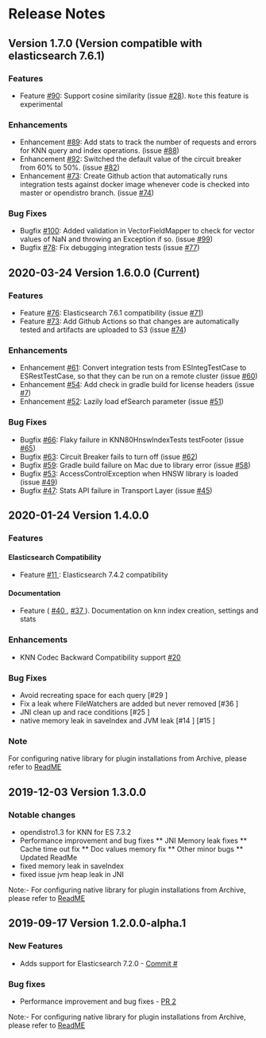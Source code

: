# Release Notes

## Version 1.7.0 (Version compatible with elasticsearch 7.6.1)
### Features
* Feature [#90](https://github.com/opendistro-for-elasticsearch/k-NN/pull/90): Support cosine similarity (issue [#28](https://github.com/opendistro-for-elasticsearch/k-NN/issues/28)). ```Note``` this feature is experimental

### Enhancements
* Enhancement [#89](https://github.com/opendistro-for-elasticsearch/k-NN/pull/89): Add stats to track the number of requests and errors for KNN query and index operations. (issue [#88](https://github.com/opendistro-for-elasticsearch/k-NN/issues/88))
* Enhancement [#92](https://github.com/opendistro-for-elasticsearch/k-NN/pull/92): Switched the default value of the circuit breaker from 60% to 50%. (issue [#82](https://github.com/opendistro-for-elasticsearch/k-NN/issues/82))
* Enhancement [#73](https://github.com/opendistro-for-elasticsearch/k-NN/pull/73): Create Github action that automatically runs integration tests against docker image whenever code is checked into master or opendistro branch. (issue [#74](https://github.com/opendistro-for-elasticsearch/k-NN/issues/74))

### Bug Fixes
* Bugfix [#100](https://github.com/opendistro-for-elasticsearch/k-NN/pull/100): Added validation in VectorFieldMapper to check for vector values of NaN and throwing an Exception if so. (issue [#99](https://github.com/opendistro-for-elasticsearch/k-NN/issues/99))
* Bugfix [#78](https://github.com/opendistro-for-elasticsearch/k-NN/pull/78): Fix debugging integration tests (issue [#77](https://github.com/opendistro-for-elasticsearch/k-NN/issues/77))

## 2020-03-24 Version 1.6.0.0 (Current)
### Features
* Feature [#76](https://github.com/opendistro-for-elasticsearch/k-NN/pull/72): Elasticsearch 7.6.1 compatibility (issue [#71](https://github.com/opendistro-for-elasticsearch/k-NN/issues/71))
* Feature [#73](https://github.com/opendistro-for-elasticsearch/k-NN/pull/73): Add Github Actions so that changes are automatically tested and artifacts are uploaded to S3 (issue [#74](https://github.com/opendistro-for-elasticsearch/k-NN/issues/74))

### Enhancements
* Enhancement [#61](https://github.com/opendistro-for-elasticsearch/k-NN/pull/61): Convert integration tests from ESIntegTestCase to ESRestTestCase, so that they can be run on a remote cluster (issue [#60](https://github.com/opendistro-for-elasticsearch/k-NN/issues/60))
* Enhancement [#54](https://github.com/opendistro-for-elasticsearch/k-NN/pull/54): Add check in gradle build for license headers (issue [#7](https://github.com/opendistro-for-elasticsearch/k-NN/issues/7))
* Enhancement [#52](https://github.com/opendistro-for-elasticsearch/k-NN/pull/52): Lazily load efSearch parameter (issue [#51](https://github.com/opendistro-for-elasticsearch/k-NN/issues/51))

### Bug Fixes
* Bugfix [#66](https://github.com/opendistro-for-elasticsearch/k-NN/pull/66): Flaky failure in KNN80HnswIndexTests testFooter (issue [#65](https://github.com/opendistro-for-elasticsearch/k-NN/issues/65))
* Bugfix [#63](https://github.com/opendistro-for-elasticsearch/k-NN/pull/63): Circuit Breaker fails to turn off (issue [#62](https://github.com/opendistro-for-elasticsearch/k-NN/issues/62))
* Bugfix [#59](https://github.com/opendistro-for-elasticsearch/k-NN/pull/59): Gradle build failure on Mac due to library error (issue [#58](https://github.com/opendistro-for-elasticsearch/k-NN/issues/58))
* Bugfix [#53](https://github.com/opendistro-for-elasticsearch/k-NN/pull/53): AccessControlException when HNSW library is loaded (issue [#49](https://github.com/opendistro-for-elasticsearch/k-NN/issues/49))
* Bugfix [#47](https://github.com/opendistro-for-elasticsearch/k-NN/pull/47): Stats API failure in Transport Layer (issue [#45](https://github.com/opendistro-for-elasticsearch/k-NN/issues/45))


## 2020-01-24 Version 1.4.0.0
### Features
#### Elasticsearch Compatibility
* Feature [#11 ](https://github.com/opendistro-for-elasticsearch/k-NN/issues/11): Elasticsearch 7.4.2 compatibility

#### Documentation
* Feature ( [#40 ](https://github.com/opendistro-for-elasticsearch/k-NN/issues/40 ), [#37 ](https://github.com/opendistro-for-elasticsearch/k-NN/issues/37)). Documentation on knn index creation, settings and stats 

### Enhancements
* KNN Codec Backward Compatibility support  [#20  ](https://github.com/opendistro-for-elasticsearch/k-NN/issues/20)

### Bug Fixes
* Avoid recreating space for each query [#29 ]
* Fix a leak where FileWatchers are added but never removed [#36 ]
* JNI clean up and race conditions [#25 ]
*  native memory leak in saveIndex and JVM leak [#14 ] [#15 ]

### Note
For configuring native library for plugin installations from Archive, please refer to [ReadME](https://github.com/opendistro-for-elasticsearch/k-NN/blob/development/README.md#java-native-library-usage)

## 2019-12-03 Version 1.3.0.0
### Notable changes

* opendistro1.3 for KNN for ES 7.3.2
* Performance improvement and bug fixes
** JNI Memory leak fixes
** Cache time out fix
** Doc values memory fix
** Other minor bugs
** Updated ReadMe
* fixed memory leak in saveIndex
* fixed issue jvm heap leak in JNI

Note:- For configuring native library for plugin installations from Archive, please refer to [ReadME](https://github.com/opendistro-for-elasticsearch/k-NN/blob/development/README.md#java-native-library-usage)

## 2019-09-17 Version 1.2.0.0-alpha.1
### New Features
  * Adds support for Elasticsearch 7.2.0 - [Commit #](https://github.com/opendistro-for-elasticsearch/k-NN/commit/15ae8c7b3a4ab88e2be974af107161b10d0204bb)

### Bug fixes
  * Performance improvement and bug fixes - [PR 2](https://github.com/opendistro-for-elasticsearch/k-NN/pull/2)

Note:- For configuring native library for plugin installations from Archive, please refer to [ReadME](https://github.com/opendistro-for-elasticsearch/k-NN/blob/development/README.md#java-native-library-usage)

